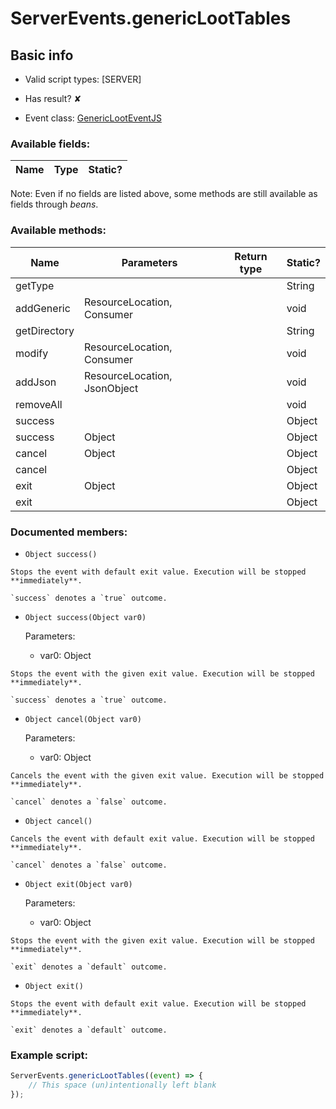 # ServerEvents.genericLootTables

## Basic info

- Valid script types: [SERVER]

- Has result? ✘

- Event class: [GenericLootEventJS](https://github.com/KubeJS-Mods/KubeJS/tree/2001/common/src/main/java/dev/latvian/mods/kubejs/loot/GenericLootEventJS.java)

### Available fields:

| Name | Type | Static? |
| ---- | ---- | ------- |

Note: Even if no fields are listed above, some methods are still available as fields through *beans*.

### Available methods:

| Name | Parameters | Return type | Static? |
| ---- | ---------- | ----------- | ------- |
| getType |  |  | String | ✘ |
| addGeneric | ResourceLocation, Consumer<LootBuilder> |  | void | ✘ |
| getDirectory |  |  | String | ✘ |
| modify | ResourceLocation, Consumer<LootBuilder> |  | void | ✘ |
| addJson | ResourceLocation, JsonObject |  | void | ✘ |
| removeAll |  |  | void | ✘ |
| success |  |  | Object | ✘ |
| success | Object |  | Object | ✘ |
| cancel | Object |  | Object | ✘ |
| cancel |  |  | Object | ✘ |
| exit | Object |  | Object | ✘ |
| exit |  |  | Object | ✘ |


### Documented members:

- `Object success()`
```
Stops the event with default exit value. Execution will be stopped **immediately**.

`success` denotes a `true` outcome.
```

- `Object success(Object var0)`

  Parameters:
  - var0: Object

```
Stops the event with the given exit value. Execution will be stopped **immediately**.

`success` denotes a `true` outcome.
```

- `Object cancel(Object var0)`

  Parameters:
  - var0: Object

```
Cancels the event with the given exit value. Execution will be stopped **immediately**.

`cancel` denotes a `false` outcome.
```

- `Object cancel()`
```
Cancels the event with default exit value. Execution will be stopped **immediately**.

`cancel` denotes a `false` outcome.
```

- `Object exit(Object var0)`

  Parameters:
  - var0: Object

```
Stops the event with the given exit value. Execution will be stopped **immediately**.

`exit` denotes a `default` outcome.
```

- `Object exit()`
```
Stops the event with default exit value. Execution will be stopped **immediately**.

`exit` denotes a `default` outcome.
```



### Example script:

```js
ServerEvents.genericLootTables((event) => {
	// This space (un)intentionally left blank
});
```

